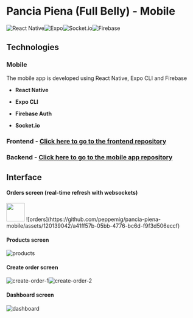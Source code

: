 # Pancia Piena (Full Belly) - Mobile

![React Native](https://img.shields.io/badge/react_native-%2320232a.svg?style=for-the-badge&logo=react&logoColor=%2361DAFB)![Expo](https://img.shields.io/badge/expo-1C1E24?style=for-the-badge&logo=expo&logoColor=#D04A37)![Socket.io](https://img.shields.io/badge/Socket.io-black?style=for-the-badge&logo=socket.io&badgeColor=010101)![Firebase](https://img.shields.io/badge/firebase-%23039BE5.svg?style=for-the-badge&logo=firebase)

## Technologies

### Mobile

The mobile app is developed using React Native, Expo CLI and Firebase

- **React Native**

- **Expo CLI**

- **Firebase Auth**

- **Socket.io**

### Frontend - [Click here to go to the frontend repository](https://github.com/peppemig/pancia-piena-fe)

### Backend - [Click here to go to the mobile app repository](https://github.com/peppemig/pancia-piena-be)

## Interface

#### Orders screen (real-time refresh with websockets)
<img src="[https://github.com/favicon.ico](https://github.com/peppemig/pancia-piena-mobile/assets/120139042/a41ff57b-05bb-4776-bc6d-f9f3d506eccf)" width="48">
![orders](https://github.com/peppemig/pancia-piena-mobile/assets/120139042/a41ff57b-05bb-4776-bc6d-f9f3d506eccf)

#### Products screen
![products](https://github.com/peppemig/pancia-piena-mobile/assets/120139042/efdd89bc-d413-460d-9314-b7f1c57dc5b8)

#### Create order screen
![create-order-1](https://github.com/peppemig/pancia-piena-mobile/assets/120139042/9c5ade00-c926-49bb-b70f-d749968262b3)![create-order-2](https://github.com/peppemig/pancia-piena-mobile/assets/120139042/95d1faeb-a332-4b65-b2b3-416b73b1caa2)

#### Dashboard screen
![dashboard](https://github.com/peppemig/pancia-piena-mobile/assets/120139042/081aeca0-be93-420a-9371-47090d89fd88)
